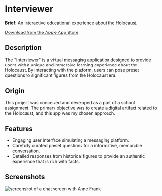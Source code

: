 # Interviewer

**Brief**: An interactive educational experience about the Holocaust.

[Download from the Apple App Store](https://apps.apple.com/us/app/interviewer/id6446815629)

## Description
The "Interviewer" is a virtual messaging application designed to provide users with a unique and immersive learning experience about the Holocaust. By interacting with the platform, users can pose preset questions to significant figures from the Holocaust era.

## Origin
This project was conceived and developed as a part of a school assignment. The primary objective was to create a digital artifact related to the Holocaust, and this app was my chosen approach.

## Features
- Engaging user interface simulating a messaging platform.
- Carefully curated preset questions for a informative, memorable conversation.
- Detailed responses from historical figures to provide an authentic experience that is rich with facts.

## Screenshots
![screenshot of a chat screen with Anne Frank](https://is1-ssl.mzstatic.com/image/thumb/PurpleSource126/v4/30/68/59/3068599e-7e62-b94b-56af-50a71e15f731/084be0da-5bbb-4a48-85fa-0c11f49605c6_Simulator_Screen_Shot_-_6.5_screenshots_-_2023-03-26_at_19.17.13.png/400x800bb.png)
